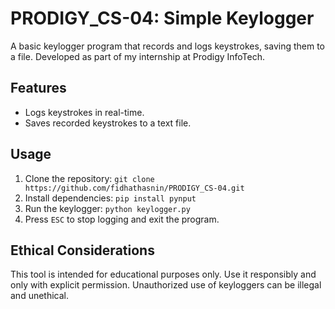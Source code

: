 
# PRODIGY_CS-04: Simple Keylogger

A basic keylogger program that records and logs keystrokes, saving them to a file. Developed as part of my internship at Prodigy InfoTech.

## Features

- Logs keystrokes in real-time.
- Saves recorded keystrokes to a text file.

## Usage

1. Clone the repository: `git clone https://github.com/fidhathasnin/PRODIGY_CS-04.git`
2. Install dependencies: `pip install pynput`
3. Run the keylogger: `python keylogger.py`
4. Press `ESC` to stop logging and exit the program.

## Ethical Considerations

This tool is intended for educational purposes only. Use it responsibly and only with explicit permission. Unauthorized use of keyloggers can be illegal and unethical.
